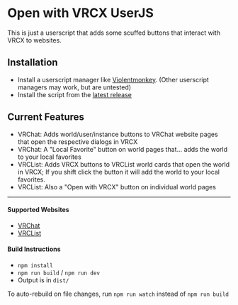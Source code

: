 # Open with VRCX UserJS

This is just a userscript that adds some scuffed buttons that interact with VRCX to websites.

## Installation
- Install a userscript manager like [Violentmonkey](https://violentmonkey.github.io/). (Other userscript managers may work, but are untested)
- Install the script from the [latest release](https://github.com/GroovyTeacup/OpenWithVRCX.user.js/releases/latest/download/openWithVRCX.user.js)

## Current Features
- VRChat: Adds world/user/instance buttons to VRChat website pages that open the respective dialogs in VRCX
- VRChat: A "Local Favorite" button on world pages that... adds the world to your local favorites
- VRCList: Adds VRCX buttons to VRCList world cards that open the world in VRCX; If you shift click the button it will add the world to your local favorites.
- VRCList: Also a "Open with VRCX" button on individual world pages

---

#### Supported Websites
- [VRChat](https://vrchat.com/)
- [VRCList](https://vrclist.com/)

#### Build Instructions
- `npm install`
- `npm run build` / `npm run dev`
- Output is in `dist/`

To auto-rebuild on file changes, run `npm run watch` instead of `npm run build`